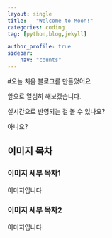 ```yaml
---
layout: single
title:   "Welcome to Moon!"
categories: coding
tag: [python,blog,jekyll]

author_profile: true
sidebar:
    nav: "counts"
---
```


#오늘 처음 블로그를 만들었어요

앞으로 열심히 해보겠습니다.



실시간으로 반영되는 걸 볼 수 있나요?

아니요?

## 이미지 목차

### 이미지 세부 목차1

이미지입니다

### 이미지 세부 목차2

이미지입니다





